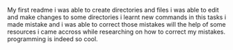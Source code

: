 My first readme
i was able to create directories and files
i was able to edit and make changes to some directories
i learnt new commands in this tasks
i made mistake and i was able to correct those mistakes will the help of some resources i came accross while researching on how to correct my mistakes.
programming is indeed so cool.
